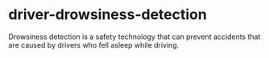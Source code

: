 # driver-drowsiness-detection
Drowsiness detection is a safety technology that can prevent accidents that are caused by drivers who fell asleep while driving.
